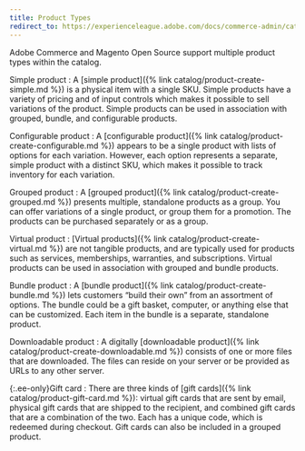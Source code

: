 ```yaml
---
title: Product Types
redirect_to: https://experienceleague.adobe.com/docs/commerce-admin/catalog/products/product-create.html
---
```


Adobe Commerce and Magento Open Source support multiple product types within the catalog.

Simple product
:  A [simple product]({% link catalog/product-create-simple.md %}) is a physical item with a single SKU. Simple products have a variety of pricing and of input controls which makes it possible to sell variations of the product. Simple products can be used in association with grouped, bundle, and configurable products.

Configurable product
:  A [configurable product]({% link catalog/product-create-configurable.md %}) appears to be a single product with lists of options for each variation. However, each option represents a separate, simple product with a distinct SKU, which makes it possible to track inventory for each variation.

Grouped product
:  A [grouped product]({% link catalog/product-create-grouped.md %}) presents multiple, standalone products as a group. You can offer variations of a single product, or group them for a promotion. The products can be purchased separately or as a group.

Virtual product
:  [Virtual products]({% link catalog/product-create-virtual.md %}) are not tangible products, and are typically used for products such as services, memberships, warranties, and subscriptions. Virtual products can be used in association with grouped and bundle products.

Bundle product
:  A [bundle product]({% link catalog/product-create-bundle.md %}) lets customers “build their own” from an assortment of options. The bundle could be a gift basket, computer, or anything else that can be customized. Each item in the bundle is a separate, standalone product.

Downloadable product
:  A digitally [downloadable product]({% link catalog/product-create-downloadable.md %}) consists of one or more files that are downloaded. The files can reside on your server or be provided as URLs to any other server.

{:.ee-only}Gift card
:  There are three kinds of [gift cards]({% link catalog/product-gift-card.md %}): virtual gift cards that are sent by email, physical gift cards that are shipped to the recipient, and combined gift cards that are a combination of the two. Each has a unique code, which is redeemed during checkout. Gift cards can also be included in a grouped product.
